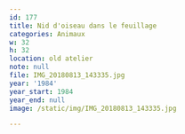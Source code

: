 ```yaml
---
id: 177
title: Nid d'oiseau dans le feuillage
categories: Animaux
w: 32
h: 32
location: old atelier
note: null
file: IMG_20180813_143335.jpg
year: '1984'
year_start: 1984
year_end: null
image: /static/img/IMG_20180813_143335.jpg

---
```

